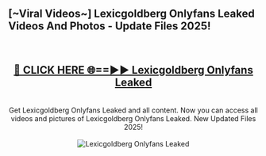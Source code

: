 <h2>[~Viral Videos~] Lexicgoldberg Onlyfans Leaked Videos And Photos - Update Files 2025!</h2>
<br>
<div align="center">
<h2><a href="https://top-ai-tools.click/QrbHav" rel="nofollow">🔴 CLICK HERE 🌐==►► Lexicgoldberg Onlyfans Leaked</a></h2>
<br>
Get Lexicgoldberg Onlyfans Leaked and all content. Now you can access all videos and pictures of Lexicgoldberg Onlyfans Leaked. New Updated Files 2025!
<br>
<br>
<a href="https://top-ai-tools.click/QrbHav" rel="nofollow" data-target="animated-image.originalLink"><img src="https://i.ibb.co.com/WyWwxjT/player-gif2.gif" alt="Lexicgoldberg Onlyfans Leaked" style="max-width: 100%; display: inline-block;" data-target="animated-image.originalImage"></a>
</div>
<br>